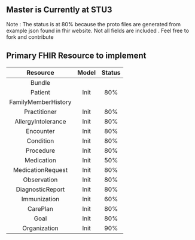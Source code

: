 
## Master is Currently at STU3

Note : The status is at 80% because the proto files are
generated from example json found in fhir website. Not
all fields are included .
Feel free to fork and contribute

## Primary FHIR Resource to implement


| Resource | Model | Status |
|:---:|:---:|:---:|
|Bundle| | |
|Patient| Init | 80% |
|FamilyMemberHistory|
|Practitioner| Init | 80% |
|AllergyIntolerance| Init | 80% |
|Encounter| Init | 80% |
|Condition| Init | 80% |
|Procedure| Init | 80% |
|Medication| Init | 50% |
|MedicationRequest| Init |80% |
|Observation| Init | 80% |
|DiagnosticReport| Init | 80% |
|Immunization| Init | 60% |
|CarePlan| Init | 80% |
|Goal| Init | 80% |
|Organization| Init | 90% |